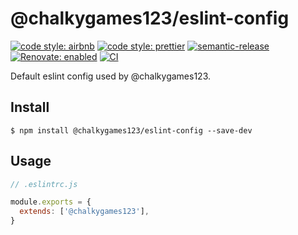# @chalkygames123/eslint-config

[![code style: airbnb](https://img.shields.io/badge/code_style-airbnb-ff5a5f?logo=airbnb&logoColor=fff)](https://github.com/airbnb/javascript)
[![code style: prettier](https://img.shields.io/badge/code_style-prettier-ff69b4?logo=prettier&logoColor=fff)](https://github.com/prettier/prettier)
[![semantic-release](https://img.shields.io/badge/semantic--release-enabled-brightgreen?logo=semantic-release)](https://github.com/semantic-release/semantic-release)
[![Renovate: enabled](https://img.shields.io/badge/Renovate-enabled-brightgreen?logo=RenovateBot&logoColor=fff)](https://renovatebot.com/)
[![CI](https://github.com/chalkygames123/eslint-config/actions/workflows/ci.yml/badge.svg)](https://github.com/chalkygames123/eslint-config/actions/workflows/ci.yml)

Default eslint config used by @chalkygames123.

## Install

```shell
$ npm install @chalkygames123/eslint-config --save-dev
```

## Usage

```javascript
// .eslintrc.js

module.exports = {
  extends: ['@chalkygames123'],
}
```
